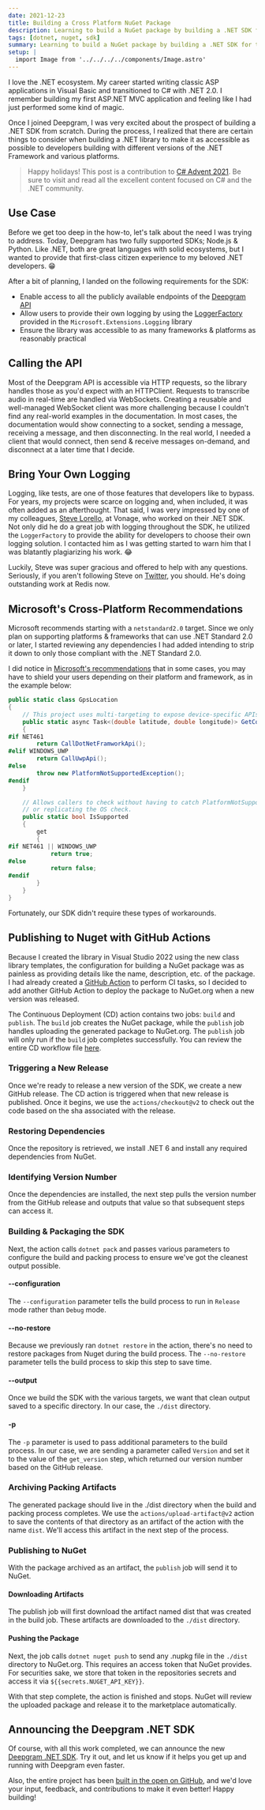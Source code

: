```yaml
---
date: 2021-12-23
title: Building a Cross Platform NuGet Package
description: Learning to build a NuGet package by building a .NET SDK for the Deepgram API, while ensuring it's compatible with as many versions of the .NET Framework and as many platforms as possible.
tags: [dotnet, nuget, sdk]
summary: Learning to build a NuGet package by building a .NET SDK for the Deepgram API, while ensuring it's compatible with as many versions of the .NET Framework and as many platforms as possible.
setup: |
  import Image from '../../../../components/Image.astro'
---
```


I love the .NET ecosystem. My career started writing classic ASP applications in
Visual Basic and transitioned to C# with .NET 2.0. I remember building my first
ASP.NET MVC application and feeling like I had just performed some kind of magic.

Once I joined Deepgram, I was very excited about the prospect of building a
.NET SDK from scratch. During the process, I realized that there are certain
things to consider when building a .NET library to make it as accessible as
possible to developers building with different versions of the .NET Framework
and various platforms.

> Happy holidays! This post is a contribution to [C# Advent 2021](https://www.csadvent.christmas/). Be
> sure to visit and read all the excellent content focused on C# and the .NET community.

## Use Case

Before we get too deep in the how-to, let's talk about the need I was trying to
address. Today, Deepgram has two fully supported SDKs; Node.js &amp; Python.
Like .NET, both are great languages with solid ecosystems, but I wanted to
provide that first-class citizen experience to my beloved .NET developers. 😁

After a bit of planning, I landed on the following requirements for the SDK:

- Enable access to all the publicly available endpoints of the [Deepgram API](https://developers.deepgram.com/api-reference/)
- Allow users to provide their own logging by using the [LoggerFactory](https://docs.microsoft.com/en-us/dotnet/api/microsoft.extensions.logging.loggerfactory) provided in the `Microsoft.Extensions.Logging` library
- Ensure the library was accessible to as many frameworks &amp; platforms as reasonably practical

## Calling the API

Most of the Deepgram API is accessible via HTTP requests, so the library handles
those as you'd expect with an HTTPClient. Requests to transcribe audio in
real-time are handled via WebSockets. Creating a reusable and well-managed
WebSocket client was more challenging because I couldn't find any real-world
examples in the documentation. In most cases, the documentation would show
connecting to a socket, sending a message, receiving a message, and then
disconnecting. In the real world, I needed a client that would connect, then
send &amp; receive messages on-demand, and disconnect at a later time that I
decide.

## Bring Your Own Logging

Logging, like tests, are one of those features that developers like to bypass.
For years, my projects were scarce on logging and, when included, it was
often added as an afterthought. That said, I was very impressed by one of my
colleagues, [Steve Lorello](https://twitter.com/slorello), at Vonage, who worked
on their .NET SDK. Not only did he do a great job with logging throughout the
SDK, he utilized the `LoggerFactory` to provide the ability for developers to
choose their own logging solution. I contacted him as I was getting started to
warn him that I was blatantly plagiarizing his work. 😂

Luckily, Steve was super gracious and offered to help with any questions.
Seriously, if you aren't following Steve on [Twitter](https://twitter.com/slorello),
you should. He's doing outstanding work at Redis now.

## Microsoft's Cross-Platform Recommendations

Microsoft recommends starting with a `netstandard2.0` target. Since we only plan
on supporting platforms &amp; frameworks that can use .NET Standard 2.0 or later,
I started reviewing any dependencies I had added intending to strip it down
to only those compliant with the .NET Standard 2.0.

I did notice in [Microsoft's recommendations](https://docs.microsoft.com/en-us/dotnet/standard/library-guidance/cross-platform-targeting)
that in some cases, you may have to shield your users depending on their platform
and framework, as in the example below:

```csharp
public static class GpsLocation
{
    // This project uses multi-targeting to expose device-specific APIs to .NET Standard.
    public static async Task<(double latitude, double longitude)> GetCoordinatesAsync()
    {
#if NET461
        return CallDotNetFramworkApi();
#elif WINDOWS_UWP
        return CallUwpApi();
#else
        throw new PlatformNotSupportedException();
#endif
    }

    // Allows callers to check without having to catch PlatformNotSupportedException
    // or replicating the OS check.
    public static bool IsSupported
    {
        get
        {
#if NET461 || WINDOWS_UWP
            return true;
#else
            return false;
#endif
        }
    }
}
```

Fortunately, our SDK didn't require these types of workarounds.

## Publishing to Nuget with GitHub Actions

Because I created the library in Visual Studio 2022 using the new class library
templates, the configuration for building a NuGet package was as painless as
providing details like the name, description, etc. of the package. I had already
created a [GitHub Action](https://github.com/deepgram-devs/deepgram-dotnet-sdk/blob/main/.github/workflows/CI.yml)
to perform CI tasks, so I decided to add another GitHub Action to deploy the
package to NuGet.org when a new version was released.

The Continuous Deployment (CD) action contains two jobs: `build` and `publish`.
The `build` job creates the NuGet package, while the `publish` job
handles uploading the generated package to NuGet.org. The `publish` job will
only run if the `build` job completes successfully. You can review the entire
CD workflow file [here](https://github.com/deepgram-devs/deepgram-dotnet-sdk/blob/main/.github/workflows/CD.yml).

### Triggering a New Release

Once we're ready to release a new version of the SDK, we create a new GitHub
release. The CD action is triggered when that new release is published. Once
it begins, we use the `actions/checkout@v2` to check out the code based on the
sha associated with the release.

### Restoring Dependencies

Once the repository is retrieved, we install .NET 6 and install any
required dependencies from NuGet.

### Identifying Version Number

Once the dependencies are installed, the next step pulls the version number from
the GitHub release and outputs that value so that subsequent steps can access
it.

### Building &amp; Packaging the SDK

Next, the action calls `dotnet pack` and passes various parameters to configure
the build and packing process to ensure we've got the cleanest output
possible.

#### --configuration

The `--configuration` parameter tells the build process to run in `Release`
mode rather than `Debug` mode.

#### --no-restore

Because we previously ran `dotnet restore` in the action, there's no need to
restore packages from Nuget during the build process. The `--no-restore`
parameter tells the build process to skip this step to save time.

#### --output

Once we build the SDK with the various targets, we want that clean output saved
to a specific directory. In our case, the `./dist` directory.

#### -p

The `-p` parameter is used to pass additional parameters to the build process.
In our case, we are sending a parameter called `Version` and set it to the value of
the `get_version` step, which returned our version number based on the GitHub
release.

### Archiving Packing Artifacts

The generated package should live in the ./dist directory when the build and
packing process completes. We use the `actions/upload-artifact@v2` action to
save the contents of that directory as an artifact of the action with the name
`dist`. We'll access this artifact in the next step of the process.

### Publishing to NuGet

With the package archived as an artifact, the `publish` job will send it
to NuGet.

#### Downloading Artifacts

The publish job will first download the artifact named dist that was created in
the build job. These artifacts are downloaded to the `./dist` directory.

#### Pushing the Package

Next, the job calls `dotnet nuget push` to send any .nupkg file in the `./dist`
directory to NuGet.org. This requires an access token that NuGet provides.
For securities sake, we store that token in the repositories secrets and access
it via `${{secrets.NUGET_API_KEY}}`.

With that step complete, the action is finished and stops. NuGet will review
the uploaded package and release it to the marketplace automatically.

## Announcing the Deepgram .NET SDK

Of course, with all this work completed, we can announce the new
[Deepgram .NET SDK](https://www.nuget.org/packages/Deepgram/). Try it out, and
let us know if it helps you get up and running with Deepgram even faster.

Also, the entire project has been
[built in the open on GitHub](https://github.com/deepgram-devs/deepgram-dotnet-sdk),
and we'd love your input, feedback, and contributions to make it even better!
Happy building!